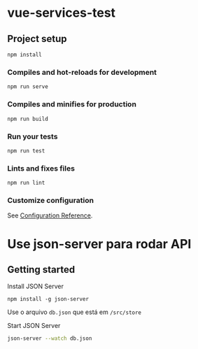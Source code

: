 # vue-services-test

## Project setup
```
npm install
```

### Compiles and hot-reloads for development
```
npm run serve
```

### Compiles and minifies for production
```
npm run build
```

### Run your tests
```
npm run test
```

### Lints and fixes files
```
npm run lint
```

### Customize configuration
See [Configuration Reference](https://cli.vuejs.org/config/).

# Use json-server para rodar API

## Getting started

Install JSON Server 

```
npm install -g json-server
```

Use o arquivo `db.json` que está em `/src/store`


Start JSON Server

```bash
json-server --watch db.json
```
